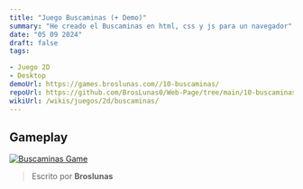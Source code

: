 ```yaml
---
title: "Juego Buscaminas (+ Demo)"
summary: "He creado el Buscaminas en html, css y js para un navegador"
date: "05 09 2024"
draft: false
tags:

- Juego 2D
- Desktop
demoUrl: https://games.broslunas.com//10-buscaminas/
repoUrl: https://github.com/BrosLunas0/Web-Page/tree/main/10-buscaminas/
wikiUrl: /wikis/juegos/2d/buscaminas/
---
```


## Gameplay
[![Buscaminas Game](https://assets.broslunas.com/games/buscaminas.png)](https://assets.broslunas.com/gameplay/buscaminas.mp4)

> Escrito por **Broslunas**